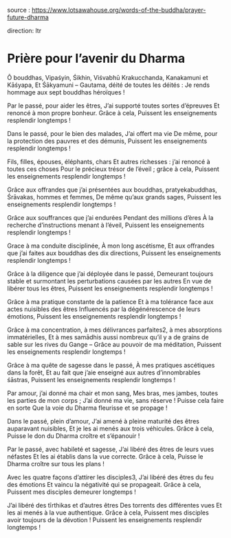source : https://www.lotsawahouse.org/words-of-the-buddha/prayer-future-dharma

direction: ltr

# Prière pour l’avenir du Dharma

Ô bouddhas, Vipaśyin, Śikhin, Viśvabhū
Krakucchanda, Kanakamuni et Kāśyapa,
Et Śākyamuni – Gautama, déité de toutes les déités :
Je rends hommage aux sept bouddhas héroïques !

Par le passé, pour aider les êtres,
J’ai supporté toutes sortes d’épreuves
Et renoncé à mon propre bonheur. Grâce à cela,
Puissent les enseignements resplendir longtemps !

Dans le passé, pour le bien des malades,
J’ai offert ma vie 
De même, pour la protection des pauvres et des démunis,
Puissent les enseignements resplendir longtemps !

Fils, filles, épouses, éléphants, chars
Et autres richesses : j’ai renoncé à toutes ces choses
Pour le précieux trésor de l’éveil ; grâce à cela,
Puissent les enseignements resplendir longtemps !

Grâce aux offrandes que j’ai présentées aux bouddhas, pratyekabuddhas,
Śrāvakas, hommes et femmes,
De même qu’aux grands sages,
Puissent les enseignements resplendir longtemps !

Grâce aux souffrances que j’ai endurées
Pendant des millions d’ères
À la recherche d’instructions menant à l’éveil,
Puissent les enseignements resplendir longtemps !

Grace à ma conduite disciplinée,
À mon long ascétisme,
Et aux offrandes que j’ai faites aux bouddhas des dix directions,
Puissent les enseignements resplendir longtemps !

Grâce à la diligence que j’ai déployée dans le passé,
Demeurant toujours stable et surmontant les perturbations causées par les autres
En vue de libérer tous les êtres,
Puissent les enseignements resplendir longtemps !

Grâce à ma pratique constante de la patience
Et à ma tolérance face aux actes nuisibles des êtres
Influencés par la dégénérescence de leurs émotions,
Puissent les enseignements resplendir longtemps !

Grâce à ma concentration, à mes délivrances parfaites2, à mes absorptions immatérielles,
Et à mes samādhis aussi nombreux qu’il y a de grains de sable sur les rives du Gange –
Grâce au pouvoir de ma méditation,
Puissent les enseignements resplendir longtemps !

Grâce à ma quête de sagesse dans le passé,
À mes pratiques ascétiques dans la forêt,
Et au fait que j’aie enseigné aux autres d’innombrables śāstras,
Puissent les enseignements resplendir longtemps !

Par amour, j’ai donné ma chair et mon sang,
Mes bras, mes jambes, toutes les parties de mon corps ;
J’ai donné ma vie, sans réserve ! Puisse cela faire en sorte
Que la voie du Dharma fleurisse et se propage !

Dans le passé, plein d’amour,
J’ai amené à pleine maturité des êtres auparavant nuisibles,
Et je les ai menés aux trois véhicules. Grâce à cela,
Puisse le don du Dharma croître et s’épanouir !

Par le passé, avec habileté et sagesse,
J’ai libéré des êtres de leurs vues néfastes
Et les ai établis dans la vue correcte. Grâce à cela,
Puisse le Dharma croître sur tous les plans !

Avec les quatre façons d’attirer les disciples3,
J’ai libéré des êtres du feu des émotions
Et vaincu la négativité qui se propageait. Grâce à cela,
Puissent mes disciples demeurer longtemps !

J’ai libéré des tīrthikas et d’autres êtres
Des torrents des différentes vues
Et les ai menés à la vue authentique. Grâce à cela,
Puissent mes disciples avoir toujours de la dévotion !
Puissent les enseignements resplendir longtemps !
